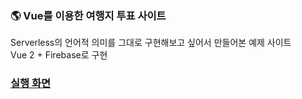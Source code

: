 ### 🌎 Vue를 이용한 여행지 투표 사이트

Serverless의 언어적 의미를 그대로 구현해보고 싶어서 만들어본 예제 사이트   
Vue 2 + Firebase로 구현   

### [실행 화면](https://travel-guru-lovat.vercel.app/)
